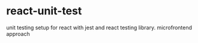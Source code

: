 # react-unit-test
unit testing setup for react with jest and react testing library.
microfrontend approach
